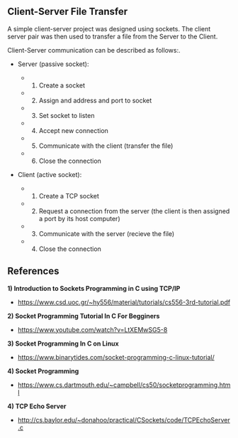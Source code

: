 ## Client-Server File Transfer

  A simple client-server project was designed using sockets.  The client server pair was then used to transfer a file from the Server to the Client.

Client-Server communication can be described as follows:.

- Server (passive socket):     
  - 1) Create a socket
  - 2) Assign and address and port to socket
  - 3) Set socket to listen
  - 4) Accept new connection
  - 5) Communicate with the client (transfer the file)
  - 6) Close the connection

- Client (active socket):  
  - 1) Create a TCP socket
  - 2) Request a connection from the server (the client is then assigned a port by its host computer)
  - 3) Communicate with the server (recieve the file)
  - 4) Close the connection

## References

**1) Introduction to Sockets Programming in C using TCP/IP**
 - https://www.csd.uoc.gr/~hy556/material/tutorials/cs556-3rd-tutorial.pdf 

**2) Socket Programming Tutorial In C For Begginers**
- https://www.youtube.com/watch?v=LtXEMwSG5-8 

**3) Socket Programming In C on Linux**
- https://www.binarytides.com/socket-programming-c-linux-tutorial/ 

**4) Socket Programming**
- https://www.cs.dartmouth.edu/~campbell/cs50/socketprogramming.html 

**4) TCP Echo Server**
- http://cs.baylor.edu/~donahoo/practical/CSockets/code/TCPEchoServer.c 